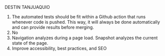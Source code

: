 DESTIN TANJUAQUIO

1. The automated tests should be fit within a Github action that runs whenever code is pushed. This way, it will always be done automatically and can provide results before merging.
2. No
3. Navigation analyzes during a page load. Snapshot analyzes the current state of the page.
4. Improve accessibility, best practices, and SEO
